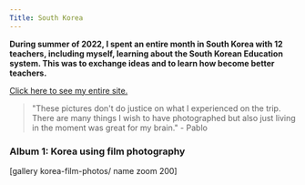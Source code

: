 ```yaml
---
Title: South Korea
---
```

**During summer of 2022, I spent an entire month in South Korea with 12 teachers, including myself, learning about the South Korean Education system. This was to exchange ideas and to learn how become better teachers.**

[Click here to see my entire site.](https://korea.lifeofpablo.com)

> "These pictures don't do justice on what I experienced on the trip. There are many things I wish to have photographed but also just living in the moment was great for my brain." - Pablo



### Album 1: Korea using film photography

[gallery korea-film-photos/ name zoom 200]
